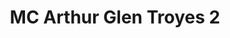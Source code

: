 ---
title: "MC Arthur Glen Troyes 2"
url: /pont-sainte-marie/mc-arthur-glen-troyes-2/
shop: vêtements
---